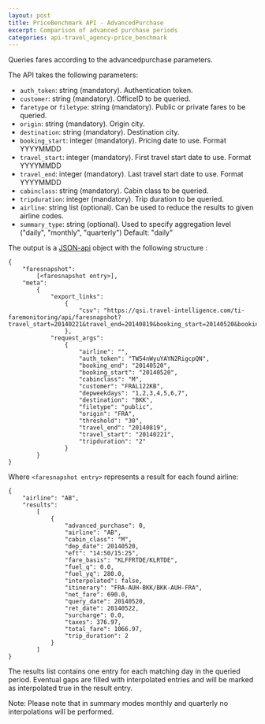 ```yaml
---
layout: post
title: PriceBenchmark API - AdvancedPurchase
excerpt: Comparison of advanced purchase periods
categories: api-travel_agency-price_benchmark
---
```


Queries fares according to the advancedpurchase parameters.

The API takes the following parameters:
* `auth_token`: string (mandatory). Authentication token.
* `customer`: string (mandatory). OfficeID to be queried.
* `faretype` or `filetype`: string (mandatory). Public or private fares to be queried.
* `origin`: string (mandatory). Origin city.
* `destination`: string (mandatory). Destination city.
* `booking_start`: integer (mandatory). Pricing date to use. Format YYYYMMDD
* `travel_start`: integer (mandatory). First travel start date to use. Format YYYYMMDD
* `travel_end`: integer (mandatory). Last travel start date to use. Format YYYYMMDD
* `cabinclass`: string (mandatory). Cabin class to be queried.
* `tripduration`: integer (mandatory). Trip duration to be queried.
* `airline`: string list (optional). Can be used to reduce the results to given airline codes.
* `summary_type`: string (optional). Used to specify aggregation level ("daily", "monthly", "quarterly") Default: "daily"

The output is a [JSON-api](http://jsonapi.org/format/) object with the following structure :

	{
		"faresnapshot": 
			[<faresnapshot entry>], 
		"meta": 
			{
				"export_links": 
					{
						"csv": "https://qsi.travel-intelligence.com/ti-faremonitoring/api/faresnapshot?travel_start=20140221&travel_end=20140819&booking_start=20140520&booking_end=20140520&customer=FRAL122KB&filetype=public&origin=FRA&destination=BKK&cabinclass=M&tripduration=2&threshold=30&airline=&depweekdays=1%2C2%2C3%2C4%2C5%2C6%2C7&auth_token=TW54nWyuYAYN2RigcpQN&export=csv"
					}, 
				"request_args": 
					{
						"airline": "", 
						"auth_token": "TW54nWyuYAYN2RigcpQN", 
						"booking_end": "20140520", 
						"booking_start": "20140520", 
						"cabinclass": "M", 
						"customer": "FRAL122KB", 
						"depweekdays": "1,2,3,4,5,6,7", 
						"destination": "BKK", 
						"filetype": "public", 
						"origin": "FRA", 
						"threshold": "30", 
						"travel_end": "20140819", 
						"travel_start": "20140221", 
						"tripduration": "2"
					}
			}
	}

Where `<faresnapshot entry>` represents a result for each found airline:

    {
        "airline": "AB", 
        "results": 
            [
                {
                    "advanced_purchase": 0, 
                    "airline": "AB", 
                    "cabin_class": "M", 
                    "dep_date": 20140520, 
                    "eft": "14:50/15:25", 
                    "fare_basis": "KLFFRTDE/KLRTDE", 
                    "fuel_q": 0.0, 
                    "fuel_yq": 280.0, 
                    "interpolated": false, 
                    "itinerary": "FRA-AUH-BKK/BKK-AUH-FRA", 
                    "net_fare": 690.0, 
                    "query_date": 20140520, 
                    "ret_date": 20140522, 
                    "surcharge": 0.0, 
                    "taxes": 376.97, 
                    "total_fare": 1066.97, 
                    "trip_duration": 2
                }
            ]
    }

The results list contains one entry for each matching day in the queried period. Eventual gaps are filled with interpolated entries and will be marked as interpolated true in the result entry.

Note: Please note that in summary modes monthly and quarterly no interpolations will be performed.
